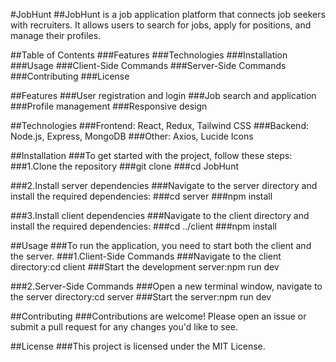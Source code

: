 #JobHunt
##JobHunt is a job application platform that connects job seekers with recruiters. It allows users to search for jobs, apply for positions, and manage their profiles.

##Table of Contents
###Features
###Technologies
###Installation
###Usage
###Client-Side Commands
###Server-Side Commands
###Contributing
###License


##Features
###User registration and login
###Job search and application
###Profile management
###Responsive design

##Technologies
###Frontend: React, Redux, Tailwind CSS
###Backend: Node.js, Express, MongoDB
###Other: Axios, Lucide Icons

##Installation
###To get started with the project, follow these steps:
###1.Clone the repository
###git clone <repository-url>
###cd JobHunt

###2.Install server dependencies
###Navigate to the server directory and install the required dependencies:
###cd server
###npm install

###3.Install client dependencies
###Navigate to the client directory and install the required dependencies:
###cd ../client
###npm install

##Usage
###To run the application, you need to start both the client and the server.
###1.Client-Side Commands
###Navigate to the client directory:cd client
###Start the development server:npm run dev

###2.Server-Side Commands
###Open a new terminal window, navigate to the server directory:cd server
###Start the server:npm run dev

##Contributing
###Contributions are welcome! Please open an issue or submit a pull request for any changes you'd like to see.

##License
###This project is licensed under the MIT License.





